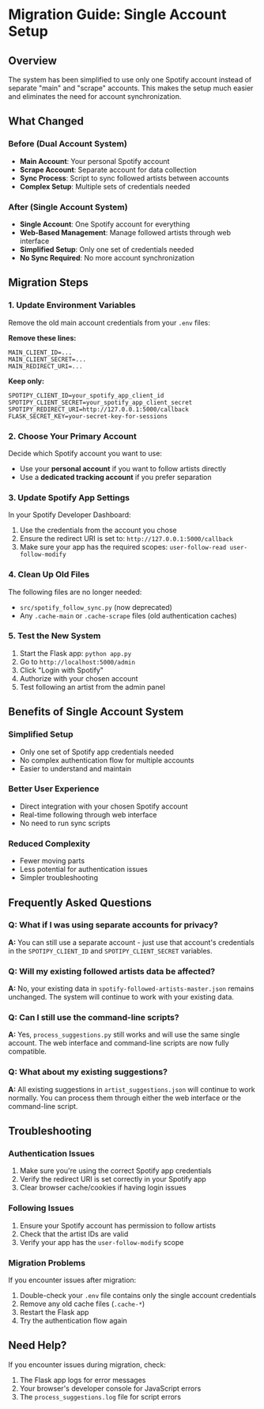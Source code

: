 # Migration Guide: Single Account Setup

## Overview
The system has been simplified to use only one Spotify account instead of separate "main" and "scrape" accounts. This makes the setup much easier and eliminates the need for account synchronization.

## What Changed

### Before (Dual Account System)
- **Main Account**: Your personal Spotify account
- **Scrape Account**: Separate account for data collection
- **Sync Process**: Script to sync followed artists between accounts
- **Complex Setup**: Multiple sets of credentials needed

### After (Single Account System)
- **Single Account**: One Spotify account for everything
- **Web-Based Management**: Manage followed artists through web interface
- **Simplified Setup**: Only one set of credentials needed
- **No Sync Required**: No more account synchronization

## Migration Steps

### 1. Update Environment Variables
Remove the old main account credentials from your `.env` files:

**Remove these lines:**
```
MAIN_CLIENT_ID=...
MAIN_CLIENT_SECRET=...
MAIN_REDIRECT_URI=...
```

**Keep only:**
```
SPOTIPY_CLIENT_ID=your_spotify_app_client_id
SPOTIPY_CLIENT_SECRET=your_spotify_app_client_secret
SPOTIPY_REDIRECT_URI=http://127.0.0.1:5000/callback
FLASK_SECRET_KEY=your-secret-key-for-sessions
```

### 2. Choose Your Primary Account
Decide which Spotify account you want to use:
- Use your **personal account** if you want to follow artists directly
- Use a **dedicated tracking account** if you prefer separation

### 3. Update Spotify App Settings
In your Spotify Developer Dashboard:
1. Use the credentials from the account you chose
2. Ensure the redirect URI is set to: `http://127.0.0.1:5000/callback`
3. Make sure your app has the required scopes: `user-follow-read user-follow-modify`

### 4. Clean Up Old Files
The following files are no longer needed:
- `src/spotify_follow_sync.py` (now deprecated)
- Any `.cache-main` or `.cache-scrape` files (old authentication caches)

### 5. Test the New System
1. Start the Flask app: `python app.py`
2. Go to `http://localhost:5000/admin`
3. Click "Login with Spotify"
4. Authorize with your chosen account
5. Test following an artist from the admin panel

## Benefits of Single Account System

### Simplified Setup
- Only one set of Spotify app credentials needed
- No complex authentication flow for multiple accounts
- Easier to understand and maintain

### Better User Experience
- Direct integration with your chosen Spotify account
- Real-time following through web interface
- No need to run sync scripts

### Reduced Complexity
- Fewer moving parts
- Less potential for authentication issues
- Simpler troubleshooting

## Frequently Asked Questions

### Q: What if I was using separate accounts for privacy?
**A:** You can still use a separate account - just use that account's credentials in the `SPOTIPY_CLIENT_ID` and `SPOTIPY_CLIENT_SECRET` variables.

### Q: Will my existing followed artists data be affected?
**A:** No, your existing data in `spotify-followed-artists-master.json` remains unchanged. The system will continue to work with your existing data.

### Q: Can I still use the command-line scripts?
**A:** Yes, `process_suggestions.py` still works and will use the same single account. The web interface and command-line scripts are now fully compatible.

### Q: What about my existing suggestions?
**A:** All existing suggestions in `artist_suggestions.json` will continue to work normally. You can process them through either the web interface or the command-line script.

## Troubleshooting

### Authentication Issues
1. Make sure you're using the correct Spotify app credentials
2. Verify the redirect URI is set correctly in your Spotify app
3. Clear browser cache/cookies if having login issues

### Following Issues
1. Ensure your Spotify account has permission to follow artists
2. Check that the artist IDs are valid
3. Verify your app has the `user-follow-modify` scope

### Migration Problems
If you encounter issues after migration:
1. Double-check your `.env` file contains only the single account credentials
2. Remove any old cache files (`.cache-*`)
3. Restart the Flask app
4. Try the authentication flow again

## Need Help?
If you encounter issues during migration, check:
1. The Flask app logs for error messages
2. Your browser's developer console for JavaScript errors
3. The `process_suggestions.log` file for script errors
